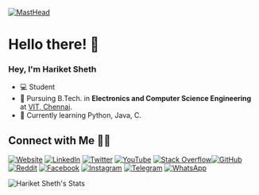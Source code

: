 

[![MastHead](https://github.com/hariketsheth/hariketsheth/blob/main/img/intro.png)](https://hariketacoustics-piano.jimdo.com)

# Hello there! 👋

### Hey, I'm Hariket Sheth

- 💻 Student 
- 📔 Pursuing B.Tech. in **Electronics and Computer Science Engineering** at [VIT, Chennai](http://chennai.vit.ac.in/).
- 🌱 Currently learning Python, Java, C.



## Connect with Me 🤝🏻

[![Website](https://raw.githubusercontent.com/hariketsheth/hariketsheth/master/social/ws.svg)](https://praveen.science/) [![LinkedIn](https://raw.githubusercontent.com/hariketsheth/hariketsheth/master/social/li.svg)](https://in.linkedin.com/in/hariketsheth) [![Twitter](https://raw.githubusercontent.com/hariketsheth/hariketsheth/master/social/tw.svg)](https://twitter.com/hariketsheth) [![YouTube](https://raw.githubusercontent.com/hariketsheth/hariketsheth/master/social/yt.svg)](https://www.youtube.com/c/HariketAcoustics) [![Stack Overflow](https://raw.githubusercontent.com/hariketsheth/hariketsheth/master/social/so.svg)](https://stackoverflow.com/)[![GitHub](https://raw.githubusercontent.com/hariketsheth/hariketsheth/master/social/gh.svg)](https://github.com/hariketsheth) [![Reddit](https://raw.githubusercontent.com/hariketsheth/hariketsheth/master/social/r.svg)](https://reddit.com/u/hariketsheth/) [![Facebook](https://raw.githubusercontent.com/hariketsheth/hariketsheth/master/social/fb.svg)](https://www.facebook.com/hariketacoustics/) [![Instagram](https://raw.githubusercontent.com/hariketsheth/hariketsheth/master/social/ig.svg)](https://www.instagram.com/hariketacoustics/)  [![Telegram](https://raw.githubusercontent.com/hariketsheth/hariketsheth/master/social/tg.svg)](https://t.me/hariketsheth) [![WhatsApp](https://raw.githubusercontent.com/hariketsheth/hariketsheth/master/social/wa.svg)](https://wa.me/)




![Hariket Sheth's Stats](https://github-readme-stats.vercel.app/api?username=hariketsheth&show_icons=true&theme=radical)
